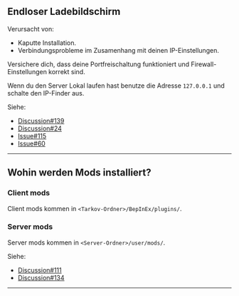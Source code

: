 ## Endloser Ladebildschirm

Verursacht von: 
- Kaputte Installation.
- Verbindungsprobleme im Zusamenhang mit deinen IP-Einstellungen.

Versichere dich, dass deine Portfreischaltung funktioniert und Firewall-Einstellungen korrekt sind.

Wenn du den Server Lokal laufen hast benutze die Adresse `127.0.0.1` und schalte den IP-Finder aus.

Siehe: 
- [Discussion#139](https://github.com/paulov-t/SIT.Core/discussions/139)
- [Discussion#24](https://github.com/paulov-t/SIT.Core/discussions/24)
- [Issue#115](https://github.com/paulov-t/SIT.Core/issues/115)
- [Issue#60](https://github.com/paulov-t/SIT.Core/issues/60#issuecomment-1560461446)

---

## Wohin werden Mods installiert?

### Client mods
Client mods kommen in `<Tarkov-Ordner>/BepInEx/plugins/`.

### Server mods
Server mods kommen in `<Server-Ordner>/user/mods/`.

Siehe:
- [Discussion#111](https://github.com/paulov-t/SIT.Core/discussions/111)
- [Discussion#134](https://github.com/paulov-t/SIT.Core/discussions/134)

---
